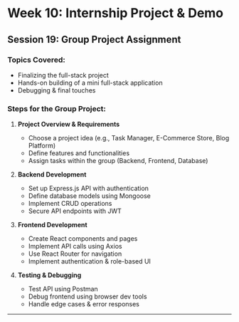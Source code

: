 # Week 10: Internship Project & Demo

## Session 19: Group Project Assignment

### Topics Covered:
- Finalizing the full-stack project
- Hands-on building of a mini full-stack application
- Debugging & final touches

### Steps for the Group Project:

1. **Project Overview & Requirements**
   - Choose a project idea (e.g., Task Manager, E-Commerce Store, Blog Platform)
   - Define features and functionalities
   - Assign tasks within the group (Backend, Frontend, Database)

2. **Backend Development**
   - Set up Express.js API with authentication
   - Define database models using Mongoose
   - Implement CRUD operations
   - Secure API endpoints with JWT

3. **Frontend Development**
   - Create React components and pages
   - Implement API calls using Axios
   - Use React Router for navigation
   - Implement authentication & role-based UI

4. **Testing & Debugging**
   - Test API using Postman
   - Debug frontend using browser dev tools
   - Handle edge cases & error responses

---
